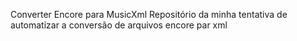 Converter Encore para MusicXml
Repositório da minha tentativa de automatizar a conversão de arquivos encore par xml
